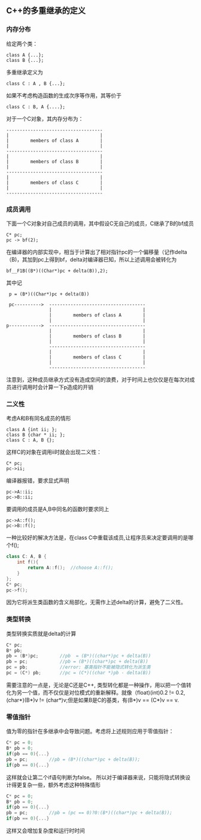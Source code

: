 ## C++的多重继承的定义

### 内存分布
给定两个类：
```
class A {...};
class B {...};
```
多重继承定义为
```
class C : A , B {...};
```
如果不考虑构造函数的生成次序等作用，其等价于
```
class C : B, A {....};
```

对于一个C对象，其内存分布为：
```
------------------------------------
|								   |
|        members of class A  	   |
|								   |
------------------------------------
|								   |
|        members of class B 	   |
|								   |
------------------------------------
|								   |
|        members of class C 	   |
|								   |
------------------------------------
```
### 成员调用
下面一个C对象对自己成员的调用，其中假设C无自己的成员，C继承了B的bf成员
```
C* pc;
pc -> bf(2);
```
在编译器的内部实现中，相当于计算出了相对指针pc的一个偏移量（记作delta（B)，其加到pc上得到bf，delta对编译器已知，所以上述调用会被转化为
```
bf__F1B((B*)((Char*)pc + delta(B)),2);
```
其中记
```
 p = (B*)((Char*)pc + delta(B))

 pc---------->	------------------------------------
				|								   |
				|        members of class A  	   |
				|								   |
p------------>  ------------------------------------
				|								   |
				|        members of class B 	   |
				|								   |
				------------------------------------
				|								   |
				|        members of class C 	   |
				|								   |
				------------------------------------
```
注意到，这种成员继承方式没有造成空间的浪费，对于时间上也仅仅是在每次对成员进行调用时会计算一下p造成的开销
### 二义性
考虑A和B有同名成员的情形
```
class A {int ii; };
class B {char * ii; };
class C : A, B {};
```
这样C的对象在调用ii时就会出现二义性：
```
C* pc;
pc->ii;
```
编译器报错，要求显式声明
```
pc->A::ii;
pc->B::ii;
```
要调用的成员是A,B中同名的函数时要求同上
```
pc->A::f();
pc->B::f();
```
一种比较好的解决方法是，在class C中重载该成员,让程序员来决定要调用的是哪个f();
```c++
class C: A, B {
	int f(){
		return A::f();	//choose A::f();
	}
};
C* pc;
pc->f();
```
因为它将派生类函数的含义局部化，无需作上述delta的计算，避免了二义性。
### 类型转换
类型转换实质就是delta的计算
```c++
C* pc;
B* pb;
pb = (B*)pc;		//pb  = (B*)((char*)pc + delta(B))
pb = pc;			//pb = (B*)((char*)pc + delta(B))
pc = pb;			//error: 基类指针不能被隐式转化为派生类
pc = (C*) pb;		//pc = (C*)((char *)pb - delta(B))
```
需要注意的一点是，无论是C还是C++, 类型转化都是一种操作，用以把一个值转化为另一个值，而不仅仅是对位模式的重新解释。就像（float)(int)0.2 != 0.2, (char\*)(B\*)v != (char\*)v;但是如果B是C的基类，有(B\*)v == (C\*)v == v.

### 零值指针
值为零的指针在多继承中会导致问题。考虑将上述规则应用于零值指针：
```c++
C* pc = 0;
B* pb = 0;
if(pb == 0){...}
pb = pc;		//pb = (B*)((char*)pc + delta(B));
if(pb == 0){...}
```
这样就会让第二个if语句判断为false。
所以对于编译器来说，只能将隐式转换设计得更复杂一些，额外考虑这种特殊情形
```c++
C* pc = 0;
B* pb = 0;
if(pb == 0){...}
pb = pc;		//pb = (pc == 0)?0:(B*)((char*)pc + delta(B));
if(pb == 0){...}
```
这样又会增加复杂度和运行时时间
